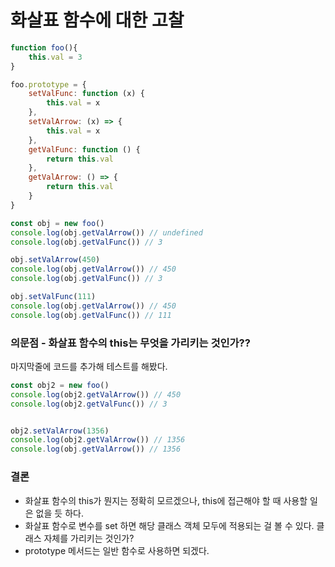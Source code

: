 # 화살표 함수에 대한 고찰

```javascript
function foo(){
    this.val = 3
}

foo.prototype = {
    setValFunc: function (x) {
        this.val = x
    },
    setValArrow: (x) => {
        this.val = x
    },
    getValFunc: function () {
        return this.val
    },
    getValArrow: () => {
        return this.val
    }
}

const obj = new foo()
console.log(obj.getValArrow()) // undefined
console.log(obj.getValFunc()) // 3

obj.setValArrow(450)
console.log(obj.getValArrow()) // 450
console.log(obj.getValFunc()) // 3

obj.setValFunc(111)
console.log(obj.getValArrow()) // 450
console.log(obj.getValFunc()) // 111
```

### 의문점 - 화살표 함수의 this는 무엇을 가리키는 것인가??

마지막줄에 코드를 추가해 테스트를 해봤다.

```javascript
const obj2 = new foo()
console.log(obj2.getValArrow()) // 450
console.log(obj2.getValFunc()) // 3


obj2.setValArrow(1356)
console.log(obj2.getValArrow()) // 1356
console.log(obj.getValArrow()) // 1356
```

### 결론
- 화살표 함수의 this가 뭔지는 정확히 모르겠으나, this에 접근해야 할 때 사용할 일은 없을 듯 하다.
- 화살표 함수로 변수를 set 하면 해당 클래스 객체 모두에 적용되는 걸 볼 수 있다. 클래스 자체를 가리키는 것인가?
- prototype 메서드는 일반 함수로 사용하면 되겠다.
